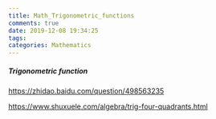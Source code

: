 ```yaml
---
title: Math_Trigonometric_functions
comments: true
date: 2019-12-08 19:34:25
tags: 
categories: Mathematics
---
```




##### Trigonometric function

https://zhidao.baidu.com/question/498563235

https://www.shuxuele.com/algebra/trig-four-quadrants.html

